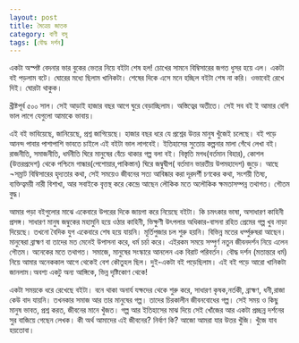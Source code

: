 ```yaml
---
layout: post
title: মৈত্রেয় জাতক
category: বাণী বসু
tags: [বৌদ্ধ দর্শন]
---
```

একটা অস্পষ্ট বেদনার ভার বুকের ভেতর নিয়ে বইটা শেষ হল! চোখের সামনে বিম্বিসারের জগত ধুসর হয়ে এল। একটা বই পড়লাম বটে। ঘোরের মধ্যে ছিলাম খানিকটা। শেষের দিকে এসে মনে হচ্ছিল বইটা শেষ না করি। ওভাবেই রেখে দিই। ঘোরটা থাকুক।

খ্রীষ্টপূর্ব ৫০০ সাল। সেই আড়াই হাজার বছর আগে ঘুরে বেড়াচ্ছিলাম। অস্তিত্বের অতীতে। সেই সব বই ই আমার বেশি ভাল লাগে যেগুলো আমাকে ভাবায়। 
<!--বাকিঅংশ পড়ুন-->
এই বই ভাবিয়েছে, জানিয়েছে, প্রশ্ন জাগিয়েছে। হাজার বছর ধরে যে প্রশ্নের উত্তর মানুষ খুঁজেই চলেছে। বই পড়ে আনন্দ পাবার পাশাপাশি ভাবতে চাইলে এই বইটা ভাল লাগবেই। ইতিহাসের সুতোয় কল্পনার মালা গেঁথে লেখা বই। রাজনীতি, সমাজনীতি, ধর্মনীতি ঘিরে মানুষের বেঁচে থাকার গল্প বলা বই। বিস্তৃতি মগধ(বর্তমান বিহার), কোশল (উত্তরপ্রদেশ) থেকে পশ্চিমে গান্ধার(পেশোয়ার,পাকিস্তান) ঘিরে জম্বুদ্বীপ( বর্তমান ভারতীয় উপমহাদেশ) জুড়ে। আছে ¬সম্রাট বিম্বিসারের হৃদ্যতার কথা, সেই সময়েও জীবনের সত্য আবিষ্কার করা দূরদর্শী চণকের কথা, সংশয়ী তিষ্য, ব্যক্তিত্বময়ী নারী বিশাখা, আর সবাইকে বৃত্তস্থ করে কেন্দ্রে আছেন লৌকিক মতে অলৌকিক ক্ষমতাসম্পন্ন তথাগত। গৌতম বুদ্ধ। 

আমার পড়া বইগুলোর মাঝে একেবারে উপরের দিকে জায়গা করে নিয়েছে বইটা। কি চমৎকার ভাষা, অসাধারণ কাহিনী প্রসঙ্গ। সাধারণ মানুষ জম্বুকের মহামুনি হয়ে ওঠার কাহিনী, ভিক্ষুণী উৎপলার অধিকার-বাসনা রহিত প্রেমের গল্প খুব নাড়া দিয়েছে। তখনো বৈদিক যুগ একেবারে শেষ হয়ে যায়নি। মূর্তিপুজার চল শুরু হয়নি। বিভিন্ন মতের ধর্ম্পুরুষরা আছেন। মানুষেরা ব্রাহ্মণ বা তাদের মত মেনেই উপাসনা করে, ধর্ম চর্চা করে। এইরকম সময়ে সম্পুর্ণ নতুন জীবনদর্শন নিয়ে এলেন গৌতম। অনেকের মতে তথাগত। সমাজে, মানুষের সংস্কারে আনলেন এক বিরাট পরিবর্তন। বৌদ্ধ দর্শন (মতান্তরে ধর্ম) নিয়ে আমার অনেককাল আগে থেকেই বেশ কৌতুহল ছিল। দুই-একটা বই পড়েছিলাম। এই বই পড়ে আরো খানিকটা জানলাম।অবশ্য একটু অন্য আঙ্গিকে, ভিন্ন দৃষ্টিকোণ থেকে! 

একটা সময়কে ধরে রেখেছে বইটা। বনে থাকা অনার্য যক্ষদের থেকে শুরু করে, সাধারণ কৃষক,নর্তকী, ব্রাহ্মণ, ধনী,রাজা কেউ বাদ যায়নি। তখনকার সমাজ আর তার মানুষের গল্প। তাদের চিরকালীন জীবনবোধের গল্প। সেই সময় ও কিছু মানুষ ভাবত, প্রশ্ন করত, জীবনের মানে খুঁজত। গল্প আর ইতিহাসের মাঝ দিয়ে সেই খোঁজের আর একটা প্রচ্ছন্ন দর্শনের সুর বাজিয়ে গেছেন লেখক। কী অর্থ আমাদের এই জীবনের? নির্বাণ কি? আজো আমরা যার উত্তর খুঁজি। খুঁজে যাব হয়তোবা।